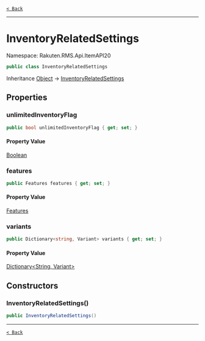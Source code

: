 [`< Back`](./)

---

# InventoryRelatedSettings

Namespace: Rakuten.RMS.Api.ItemAPI20

```csharp
public class InventoryRelatedSettings
```

Inheritance [Object](https://docs.microsoft.com/en-us/dotnet/api/system.object) → [InventoryRelatedSettings](./rakuten.rms.api.itemapi20.inventoryrelatedsettings)

## Properties

### **unlimitedInventoryFlag**

```csharp
public bool unlimitedInventoryFlag { get; set; }
```

#### Property Value

[Boolean](https://docs.microsoft.com/en-us/dotnet/api/system.boolean)<br>

### **features**

```csharp
public Features features { get; set; }
```

#### Property Value

[Features](./rakuten.rms.api.itemapi20.inventoryrelatedsettings.features)<br>

### **variants**

```csharp
public Dictionary<string, Variant> variants { get; set; }
```

#### Property Value

[Dictionary&lt;String, Variant&gt;](https://docs.microsoft.com/en-us/dotnet/api/system.collections.generic.dictionary-2)<br>

## Constructors

### **InventoryRelatedSettings()**

```csharp
public InventoryRelatedSettings()
```

---

[`< Back`](./)
